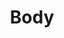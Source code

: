 ---
title: Body
layout: collection
permalink: /body/
collection: body
entries_layout: grid
classes: wide
author_profile: true
sort_by: date
sort_order: reverse
---